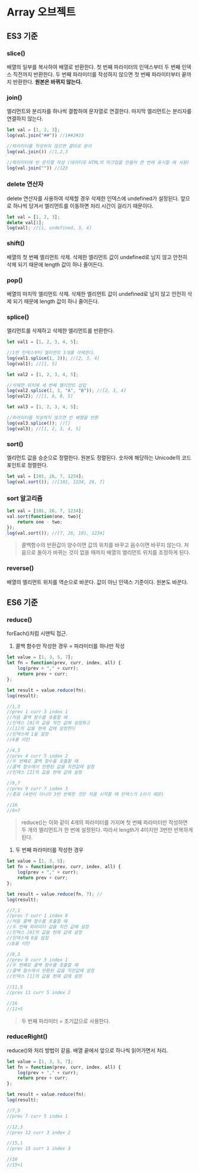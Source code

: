 # Array 오브젝트

## ES3 기준

### slice()

배열의 일부를 복사하여 배열로 반환한다. 첫 번째 파라미터의 인덱스부터 두 번째 인덱스 직전까지 반환한다. 두 번째 파라미터를 작성하지 않으면 첫 번째 파라미터부터 끝까지 반환한다. **원본은 바뀌지 않는다.**

### join()

엘리먼트와 분리자를 하나씩 결합하여 문자열로 연결한다. 마지막 엘리먼트는 분리자를 연결하지 않는다.

```jsx
let val = [1, 2, 3];
log(val.join("##")) //1##2#33

//파라미터를 작성하지 않으면 콤마로 분리
log(val.join()) //1,2,3

//파라미터에 빈 문자열 작성 (데이터로 HTML의 마크업을 만들어 한 번에 표시할 때 사용)
log(val.join("")) //123
```

### delete 연산자

delete 연산자를 사용하여 삭제할 경우 삭제한 인덱스에 undefined가 설정된다. 앞으로 하나씩 당겨서 엘리먼트를 이동하면 처리 시간이 걸리기 때문이다.

```jsx
let val = [1, 2, 3];
delete val[1];
log(val); //[1, undefined, 3, 4]
```

### shift()

배열의 첫 번째 엘리먼트 삭제. 삭제한 엘리먼트 값이 undefined로 남지 않고 안전히 삭제 되기 때문에 length 값이 하나 줄어든다.

### pop()

배열의 마지막 엘리먼트 삭제. 삭제한 엘리먼트 값이 undefined로 남지 않고 안전히 삭제 되기 때문에 length 값이 하나 줄어든다.

### splice()

엘리먼트를 삭제하고 삭제한 엘리먼트를 반환한다.

```jsx
let val1 = [1, 2, 3, 4, 5];

//1번 인덱스부터 엘리먼트 3개를 삭제한다.
log(val1.splice(1, 3)); //[2, 3, 4]
log(val1); //[1, 5]

let val2 = [1, 2, 3, 4, 5];

//삭제한 위치에 세 번째 엘리먼트 삽입
log(val2.splice(1, 3, "A", "B")); //[2, 3, 4]
log(val2); //[1, A, B, 5]

let val3 = [1, 2, 3, 4, 5];

//파라미터를 작성하지 않으면 빈 배열을 반환
log(val3.splice()); //[]
log(val3); //[1, 2, 3, 4, 5]
```

### sort()

엘리먼트 값을 승순으로 정렬한다. 원본도 정렬된다. 숫자에 해당하는 Unicode의 코드 포인트로 정렬한다.

```jsx
let val = [101, 26, 7, 1234];
log(val.sort()); //[101, 1234, 26, 7]
```

### sort 알고리즘

```jsx
let val = [101, 26, 7, 1234];
val.sort(function(one, two){
	return one - two;
});
log(val.sort()); //[7, 26, 101, 1234]
```

> 콜백함수의 반환값이 양수이면 값의 위치를 바꾸고 음수이면 바꾸지 않는다. 처음으로 돌아가 바뀌는 것이 없을 때까지 배열의 엘리먼트 위치를 조정하게 된다.
> 

### reverse()

배열의 엘리먼트 위치를 역순으로 바꾼다. 값이 아닌 인덱스 기준이다. 원본도 바꾼다.

## ES6 기준

### reduce()

forEach()처럼 시맨틱 접근.

1. 콜백 함수만 작성한 경우 = 파라미터를 하나만 작성

```jsx
let value = [1, 3, 5, 7];
let fn = function(prev, curr, index, all) {
	log(prev + "," + curr);
	return prev + curr;
};

let result = value.reduce(fn);
log(result);

//1,3
//prev 1 curr 3 index 1
//처음 콜백 함수를 호출할 때
//인덱스 [0]의 값을 직전 값에 설정하고
//[1]의 값을 현재 값에 설정한다
//인덱스에 1을 설정
//4를 리턴

//4,5
//prev 4 curr 5 index 2
//두 번째로 콜백 함수를 호출할 때
//콜백 함수에서 반환된 값을 직전값에 설정
//인덱스 [2]의 값을 현재 값에 설정

//9,7
//prev 9 curr 7 index 3
//종료 (4번이 아니라 3번 반복한 것은 처음 시작할 때 인덱스가 1이기 때문)

//16
//9+7
```

> reduce()는 이와 같이 4개의 파라미터를 가지며 첫 번째 파라미터만 작성하면 두 개의 엘리먼트가 한 번에 설정된다. 따라서 length가 4이지만 3번만 반복하게 된다.
> 

1. 두 번째 파라미터를 작성한 경우

```jsx
let value = [1, 3, 5];
let fn = function(prev, curr, index, all) {
	log(prev + "," + curr);
	return prev + curr;
};

let result = value.reduce(fn, 7); //
log(result);

//7,1
//prev 7 curr 1 index 0
//처음 콜백 함수를 호출할 때
//두 번째 파라미터 값을 직전 값에 설정
//인덱스 [0]의 값을 현재 값에 설정
//인덱스에 0을 설정
//8을 리턴

//8,3
//prev 8 curr 3 index 1
//두 번째로 콜백 함수를 호출할 때
//콜백 함수에서 반환된 값을 직전값에 설정
//인덱스 [1]의 값을 현재 값에 설정

//11,5
//prev 11 curr 5 index 2

//16
//11+5
```

> 두 번째 파라미터 = 초기값으로 사용한다.
> 

### reduceRight()

reduce()와 처리 방법이 같음. 배열 끝에서 앞으로 하나씩 읽어가면서 처리.

```jsx
let value = [1, 3, 5, 7];
let fn = function(prev, curr, index, all) {
	log(prev + "," + curr);
	return prev + curr;
};

let result = value.reduce(fn);
log(result);

//7,5
//prev 7 curr 5 index 1

//12,3
//prev 12 curr 3 index 2

//15,1
//prev 15 curr 1 index 3

//16
//15+1 
```